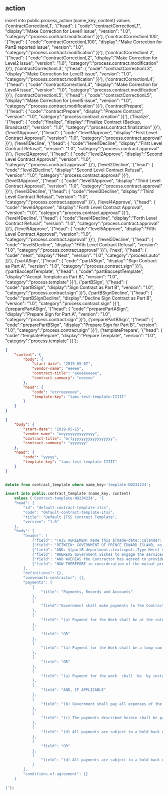 

action
------

insert into public.process_action (name_key, content)
    values
('contractCorrectionL1', '{"head": { "code":"contractCorrectionL1", "display":"Make Correction for Level1 issue", "version": "1.0", "category":"process.contract.modification" }}'),
('contractCorrectionL100', '{"head": { "code":"contractCorrectionL100", "display":"Make Correction for PartB reported issue", "version": "1.0", "category":"process.contract.modification" }}'),
('contractCorrectionL2', '{"head": { "code":"contractCorrectionL2", "display":"Make Correction for Level2 issue", "version": "1.0", "category":"process.contract.modification" }}'),
('contractCorrectionL3', '{"head": { "code":"contractCorrectionL3", "display":"Make Correction for Level3 issue", "version": "1.0", "category":"process.contract.modification" }}'),
('contractCorrectionL4', '{"head": { "code":"contractCorrectionL4", "display":"Make Correction for Level4 issue", "version": "1.0", "category":"process.contract.modification" }}'),
('contractCorrectionL5', '{"head": { "code":"contractCorrectionL5", "display":"Make Correction for Level5 issue", "version": "1.0", "category":"process.contract.modification" }}'),
('contractPrepare', '{"head": { "code":"contractPrepare", "display":"Prepare Contract", "version": "1.0", "category":"process.contract.creation" }}'),
('finalize', '{"head": { "code":"finalize", "display":"Finalize Contract (Backup, Broadcast)", "version": "1.0", "category":"process.contract.finalization" }}'),
('level1Approve', '{"head": { "code":"level1Approve", "display":"First Level Contract Approval", "version": "1.0", "category":"process.contract.approval" }}'),
('level1Decline', '{"head": { "code":"level1Decline", "display":"First Level Contract Refusal", "version": "1.0", "category":"process.contract.approval" }}'),
('level2Approve', '{"head": { "code":"level2Approve", "display":"Second Level Contract Approval", "version": "1.0", "category":"process.contract.approval" }}'),
('level2Decline', '{"head": { "code":"level2Decline", "display":"Second Level Contract Refusal", "version": "1.0", "category":"process.contract.approval" }}'),
('level3Approve', '{"head": { "code":"level3Approve", "display":"Third Level Contract Approval", "version": "1.0", "category":"process.contract.approval" }}'),
('level3Decline', '{"head": { "code":"level3Decline", "display":"Third Level Contract Refusal", "version": "1.0", "category":"process.contract.approval" }}'),
('level4Approve', '{"head": { "code":"level4Approve", "display":"Forth Level Contract Approval", "version": "1.0", "category":"process.contract.approval" }}'),
('level4Decline', '{"head": { "code":"level4Decline", "display":"Forth Level Contract Refusal", "version": "1.0", "category":"process.contract.approval" }}'),
('level5Approve', '{"head": { "code":"level5Approve", "display":"Fifth Level Contract Approval", "version": "1.0", "category":"process.contract.approval" }}'),
('level5Decline', '{"head": { "code":"level5Decline", "display":"Fifth Level Contract Refusal", "version": "1.0", "category":"process.contract.approval" }}'),
('next', '{"head": { "code":"next", "display":"Next", "version": "1.0", "category":"process.auto" }}'),
('partASign', '{"head": { "code":"partASign", "display":"Sign Contract as Part A", "version": "1.0", "category":"process.contract.sign" }}'),
('partBacceptTemplate', '{"head": { "code":"partBacceptTemplate", "display":"Accept Template as Part B", "version": "1.0", "category":"process.template" }}'),
('partBSign', '{"head": { "code":"partBSign", "display":"Sign Contract as Part B", "version": "1.0", "category":"process.contract.sign" }}'),
('partBSignDecline', '{"head": { "code":"partBSignDecline", "display":"Decline Sign Contract as Part B", "version": "1.0", "category":"process.contract.sign" }}'),
('preparePartASign', '{"head": { "code":"preparePartASign", "display":"Prepare Sign for Part A", "version": "1.0", "category":"process.contract.sign" }}'),
('preparePartBSign', '{"head": { "code":"preparePartBSign", "display":"Prepare Sign for Part B", "version": "1.0", "category":"process.contract.sign" }}'),
('templatePrepare', '{"head": { "code":"templatePrepare", "display":"Prepare Template", "version": "1.0", "category":"process.template" }}');












~~~json
{
    "content": {
        "body": {
            "start-date": "2019-05-07",
            "vendor-name": "eeeee",
            "contract-title": "eeeeeeeeee",
            "contract-summary": "eeeeee"
        },
        "head": {
            "code": "errreeeeeee",
            "template-key": "tami-test-template-IIIII"
        }
    }
}

{
    "body": {
        "start-date": "2019-05-15",
        "vendor-name": "uuyyyyyyyyyyyyyy",
        "contract-title": "ertyyyyyyyyyyyyyyyyyy",
        "contract-summary": "yyyyyyy"
    },
    "head": {
        "code": "yyyyy",
        "template-key": "tami-test-template-IIIII"
    }
}

~~~



~~~sql

delete from contract_template where name_key='template-NO234234';

insert into public.contract_template (name_key, content)  
    values ('Contract-template-NO234234', '{
    "head": {
        "id": "default-contract-template-itss",
        "code": "default-contract-template-itss",
        "title": "Default ITSS Contract Template",
        "version": "1.0"
    },
    "body": {
        "header": [
            {"field": "THIS AGREEMENT made this $[made-date::calander::dateformat1]"},
            {"field": "BETWEEN: GOVERNMENT OF PRINCE EDWARD ISLAND, as represented by the Minister of $[minister-partA::textinput::Type here], $$$$(hereinafter referred to as \"Government\") OF THE PART A;"},
            {"field": "AND: $[partB-department::textinput::Type Here] $$of $[partB-company::textinput::Type Here] $$in $[partB-county::textinput::Type Here] County,  Province of $[partB-province::dropdownlist::VVV:codetable:province], $$$$(hereinafter referred to as the \"Contractor\") OF THE PART B"},
            {"field": "WHEREAS Government wishes to engage the services of the Contractor to carry out the services described in Schedule \"A\" attached hereto;$$"},
            {"field": "AND WHEREAS the Contractor has agreed to provide Government with these services on certain terms and conditions as more particularly set out in this Agreement;$$"},
            {"field": "NOW THEREFORE in consideration of the mutual promises contained in this Agreement, the Parties agree that the terms and conditions of their relationship are as follows:$$"}
        ],
        "definitions": {},
        "convenants-contractor": {},
        "payments": [
            {
                "title": "Payments, Records and Accounts"
            },
            {
                "field":"Government shall make payments to the Contractor in the following manner:"
            },
            {
                "field": "(a) Payment for the Work shall be at the rate of $ $[rate-per-hour::textinput::Type here] per hour, excluding taxes, but in no case shall the total payment exceed $ $[total-no-exceed::textinput::Type here]"
            },
            {
                "field": "OR"
            },
            {
                "field": "(a) Payment for the Work shall be a lump sum of $ $[lump-sum::textinput::Type here] , excluding taxes, payable on the $[lump-paydate::calander::Type here]"
            },
            {
                "field": "OR"
            },
            {
                "field": "(a) Payment for the work  shall  be  by installments  of $ $[rate-per-hour::textinput::Type here], excluding taxes, payable as follows [ie. List dates (milestones) when payments will be made including amount to be paid on each date]"
            },
            {
                "field": "AND, IF APPLICABLE"
            },
            {
                "field": "(b) Government shall pay all expenses of the Contractor, exclusive of all taxes, up to a maximum of $ $[expenses-maximum::textinput::Type here],based on expenses actually incurred and verified by receipt."
            },
            {
                "field": "(c) The payments described herein shall be paid upon the basis of the submission, by the $[payday_c::calander::Type here],of a detailed statement together with all necessary receipts.  Such statements shall be submitted to Government, and Government shall pay the amount owing within $[within_days_of_receipt::textinput::Type here]"
            },
            {
                "field": "(d) All payments are subject to a hold back of an amount equal to $[percentage_bill_on_completion::textinput::Type here]__% of the amount billed.  The hold back shall be paid upon completion and acceptance of the Work."
            },
            {
                "field": "OR"
            },
            {
                "field": "(d) All payments are subject to a hold back of an amount equal to $[percentage_bill_on_finalReport::textinput::Type here]__% of the amount billed.  The hold back shall be paid upon the submission and acceptance of the final report and completion of the work."
            }
        ],
        "conditions-of-agreement": {}
    }

}');

~~~
